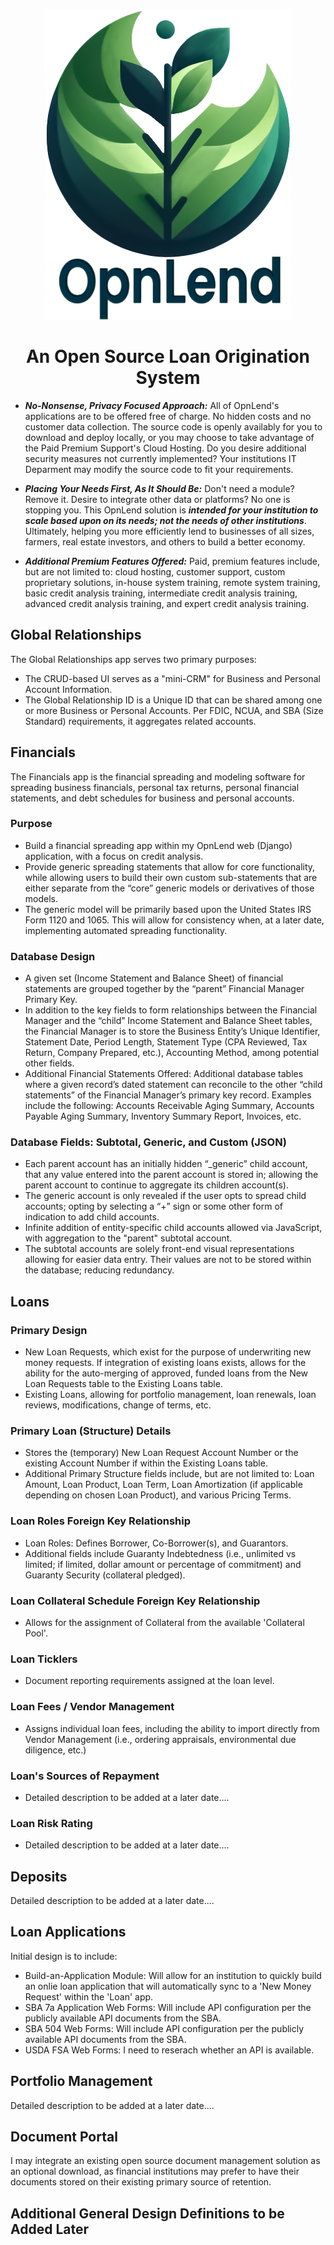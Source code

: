 <p align="center">
  <img src="Media/OpnLend-Logo.png" alt="opnlend-logo">
</p>

<h1 align="center">An Open Source Loan Origination System</h1>

- ***No-Nonsense, Privacy Focused Approach:*** All of OpnLend's applications are to be offered free of charge. No hidden costs and no customer data collection. The source code is openly availably for you to download and deploy locally, or you may choose to take advantage of the Paid Premium Support's Cloud Hosting. Do you desire additional security measures not currently implemented? Your institutions IT Deparment may modify the source code to fit your requirements.

- ***Placing Your Needs First, As It Should Be:*** Don't need a module? Remove it. Desire to integrate other data or platforms? No one is stopping you. This OpnLend solution is ***intended for your institution to scale based upon on its needs; not the needs of other institutions***. Ultimately, helping you more efficiently lend to businesses of all sizes, farmers, real estate investors, and others to build a better economy.

- ***Additional Premium Features Offered:*** Paid, premium features include, but are not limited to: cloud hosting, customer support, custom proprietary solutions, in-house system training, remote system training, basic credit analysis training, intermediate credit analysis training, advanced credit analysis training, and expert credit analysis training.

## Global Relationships
The Global Relationships app serves two primary purposes:
- The CRUD-based UI serves as a "mini-CRM" for Business and Personal Account Information.
- The Global Relationship ID is a Unique ID that can be shared among one or more Business or Personal Accounts. Per FDIC, NCUA, and SBA (Size Standard) requirements, it aggregates related accounts.

## Financials
The Financials app is the financial spreading and modeling software for spreading business financials, personal tax returns, personal financial statements, and debt schedules for business and personal accounts.
### Purpose
- Build a financial spreading app within my OpnLend web (Django) application, with a focus on credit analysis.
- Provide generic spreading statements that allow for core functionality, while allowing users to build their own custom sub-statements that are either separate from the “core” generic models or derivatives of those models.
- The generic model will be primarily based upon the United States IRS Form 1120 and 1065. This will allow for consistency when, at a later date, implementing automated spreading functionality.

### Database Design
- A given set (Income Statement and Balance Sheet) of financial statements are grouped together by the “parent” Financial Manager Primary Key.
- In addition to the key fields to form relationships between the Financial Manager and the “child” Income Statement and Balance Sheet tables, the Financial Manager is to store the Business Entity’s Unique Identifier, Statement Date, Period Length, Statement Type (CPA Reviewed, Tax Return, Company Prepared, etc.), Accounting Method, among potential other fields.
- Additional Financial Statements Offered: Additional database tables where a given record’s dated statement can reconcile to the other “child statements” of the Financial Manager’s primary key record. Examples include the following: Accounts Receivable Aging Summary, Accounts Payable Aging Summary, Inventory Summary Report, Invoices, etc.

### Database Fields: Subtotal, Generic, and Custom (JSON)
- Each parent account has an initially hidden “_generic” child account, that any value entered into the parent account is stored in; allowing the parent account to continue to aggregate its children account(s).
- The generic account is only revealed if the user opts to spread child accounts; opting by selecting a “+” sign or some other form of indication to add child accounts.
- Infinite addition of entity-specific child accounts allowed via JavaScript, with aggregation to the "parent" subtotal account.
- The subtotal accounts are solely front-end visual representations allowing for easier data entry. Their values are not to be stored within the database; reducing redundancy.

## Loans
### Primary Design
- New Loan Requests, which exist for the purpose of underwriting new money requests. If integration of existing loans exists, allows for the ability for the auto-merging of approved, funded loans from the New Loan Requests table to the Existing Loans table.
- Existing Loans, allowing for portfolio management, loan renewals, loan reviews, modifications, change of terms, etc.

### Primary Loan (Structure) Details
- Stores the (temporary) New Loan Request Account Number or the existing Account Number if within the Existing Loans table.
- Additional Primary Structure fields include, but are not limited to: Loan Amount, Loan Product, Loan Term, Loan Amortization (if applicable depending on chosen Loan Product), and various Pricing Terms.

### Loan Roles Foreign Key Relationship
- Loan Roles: Defines Borrower, Co-Borrower(s), and Guarantors.
- Additional fields include Guaranty Indebtedness (i.e., unlimited vs limited; if limited, dollar amount or percentage of commitment) and Guaranty Security (collateral pledged).

### Loan Collateral Schedule Foreign Key Relationship
- Allows for the assignment of Collateral from the available 'Collateral Pool'.

### Loan Ticklers
- Document reporting requirements assigned at the loan level.

### Loan Fees / Vendor Management
- Assigns individual loan fees, including the ability to import directly from Vendor Management (i.e., ordering appraisals, environmental due diligence, etc.)

### Loan's Sources of Repayment
- Detailed description to be added at a later date....

### Loan Risk Rating
- Detailed description to be added at a later date....

## Deposits
Detailed description to be added at a later date....

## Loan Applications
Initial design is to include:
- Build-an-Application Module: Will allow for an institution to quickly build an onlie loan application that will automatically sync to a 'New Money Request' within the 'Loan' app.
- SBA 7a Application Web Forms: Will include API configuration per the publicly available API documents from the SBA.
- SBA 504 Web Forms: Will include API configuration per the publicly available API documents from the SBA.
- USDA FSA Web Forms: I need to reserach whether an API is available.

## Portfolio Management
Detailed description to be added at a later date....

## Document Portal
I may integrate an existing open source document management solution as an optional download, as financial institutions may prefer to have their documents stored on their existing primary source of retention.


## Additional General Design Definitions to be Added Later

